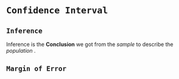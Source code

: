 # `Confidence Interval`

## `Inference`
Inference is the **Conclusion** we got from the _sample_ to describe the _population_ .

## `Margin of Error`